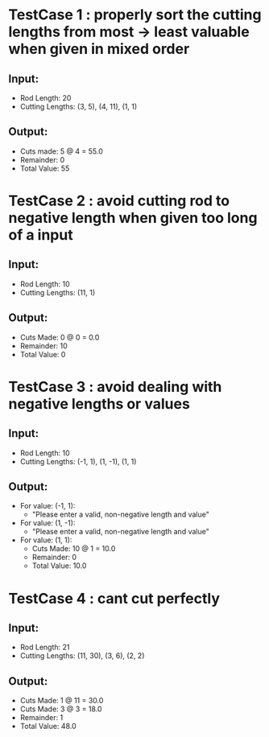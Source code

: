# TestCase 1 : properly sort the cutting lengths from most -> least valuable when given in mixed order
## Input:
- Rod Length: 20 
- Cutting Lengths: (3, 5), (4, 11), (1, 1)

## Output: 
- Cuts made: 5 @ 4 = 55.0
- Remainder: 0
- Total Value: 55


# TestCase 2 : avoid cutting rod to negative length when given too long of a input
## Input:
- Rod Length: 10 
- Cutting Lengths: (11, 1)

## Output: 
- Cuts Made: 0 @ 0 = 0.0
- Remainder: 10
- Total Value: 0


# TestCase 3 : avoid dealing with negative lengths or values
## Input: 
- Rod Length: 10
- Cutting Lengths: (-1, 1), (1, -1), (1, 1)

## Output:
- For value: (-1, 1):
    - "Please enter a valid, non-negative length and value"
- For value: (1, -1):
    - "Please enter a valid, non-negative length and value"
- For value: (1, 1):
    - Cuts Made: 10 @ 1 = 10.0
    - Remainder: 0
    - Total Value: 10.0


# TestCase 4 : cant cut perfectly
## Input:
- Rod Length: 21
- Cutting Lengths: (11, 30), (3, 6), (2, 2)

## Output:
- Cuts Made: 1 @ 11 = 30.0
- Cuts Made: 3 @ 3 = 18.0
- Remainder: 1
- Total Value: 48.0


